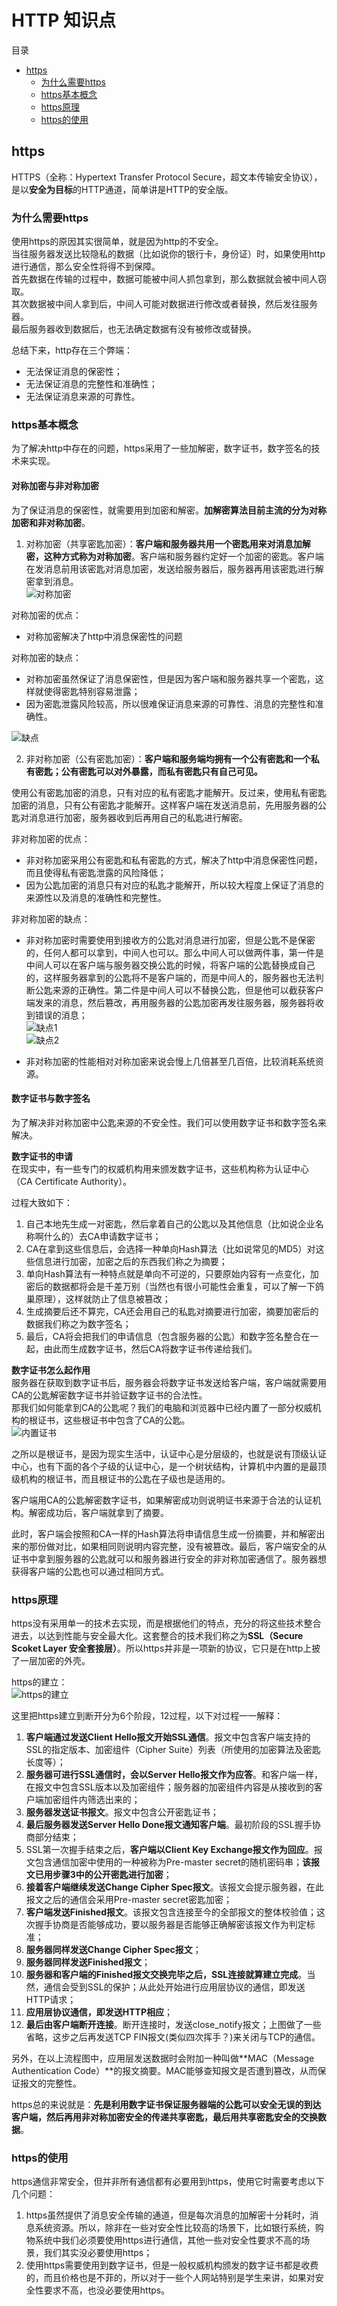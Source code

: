 # HTTP 知识点

目录
+ [https](#https)
  - [为什么需要https](#为什么需要https)
  - [https基本概念](#https基本概念)
  - [https原理](#https原理)
  - [https的使用](#https的使用)

## https
HTTPS（全称：Hypertext Transfer Protocol Secure，超文本传输安全协议），是以**安全为目标**的HTTP通道，简单讲是HTTP的安全版。


### 为什么需要https
使用https的原因其实很简单，就是因为http的不安全。  
当往服务器发送比较隐私的数据（比如说你的银行卡，身份证）时，如果使用http进行通信，那么安全性将得不到保障。  
首先数据在传输的过程中，数据可能被中间人抓包拿到，那么数据就会被中间人窃取。  
其次数据被中间人拿到后，中间人可能对数据进行修改或者替换，然后发往服务器。  
最后服务器收到数据后，也无法确定数据有没有被修改或替换。

总结下来，http存在三个弊端：
- 无法保证消息的保密性；
- 无法保证消息的完整性和准确性；
- 无法保证消息来源的可靠性。

### https基本概念
为了解决http中存在的问题，https采用了一些加解密，数字证书，数字签名的技术来实现。

#### 对称加密与非对称加密
为了保证消息的保密性，就需要用到加密和解密。**加解密算法目前主流的分为对称加密和非对称加密**。

1. 对称加密（共享密匙加密）：**客户端和服务器共用一个密匙用来对消息加解密，这种方式称为对称加密**。客户端和服务器约定好一个加密的密匙。客户端在发消息前用该密匙对消息加密，发送给服务器后，服务器再用该密匙进行解密拿到消息。  
![对称加密](images/对称加密.png)  

对称加密的优点：
- 对称加密解决了http中消息保密性的问题

对称加密的缺点：
- 对称加密虽然保证了消息保密性，但是因为客户端和服务器共享一个密匙，这样就使得密匙特别容易泄露；
- 因为密匙泄露风险较高，所以很难保证消息来源的可靠性、消息的完整性和准确性。

![缺点](images/对称加密缺点.png)

2. 非对称加密（公有密匙加密）：**客户端和服务端均拥有一个公有密匙和一个私有密匙；公有密匙可以对外暴露，而私有密匙只有自己可见。**

使用公有密匙加密的消息，只有对应的私有密匙才能解开。反过来，使用私有密匙加密的消息，只有公有密匙才能解开。这样客户端在发送消息前，先用服务器的公匙对消息进行加密，服务器收到后再用自己的私匙进行解密。

非对称加密的优点：
- 非对称加密采用公有密匙和私有密匙的方式，解决了http中消息保密性问题，而且使得私有密匙泄露的风险降低；
- 因为公匙加密的消息只有对应的私匙才能解开，所以较大程度上保证了消息的来源性以及消息的准确性和完整性。

非对称加密的缺点：
- 非对称加密时需要使用到接收方的公匙对消息进行加密，但是公匙不是保密的，任何人都可以拿到，中间人也可以。那么中间人可以做两件事，第一件是中间人可以在客户端与服务器交换公匙的时候，将客户端的公匙替换成自己的，这样服务器拿到的公匙将不是客户端的，而是中间人的，服务器也无法判断公匙来源的正确性。第二件是中间人可以不替换公匙，但是他可以截获客户端发来的消息，然后篡改，再用服务器的公匙加密再发往服务器，服务器将收到错误的消息；  
![缺点1](images/非对称加密缺点1.png)  
![缺点2](images/非对称加密缺点2.png)  

- 非对称加密的性能相对对称加密来说会慢上几倍甚至几百倍，比较消耗系统资源。

#### 数字证书与数字签名
为了解决非对称加密中公匙来源的不安全性。我们可以使用数字证书和数字签名来解决。

**数字证书的申请**  
在现实中，有一些专门的权威机构用来颁发数字证书，这些机构称为认证中心（CA Certificate Authority）。

过程大致如下：
1. 自己本地先生成一对密匙，然后拿着自己的公匙以及其他信息（比如说企业名称啊什么的）去CA申请数字证书；
2. CA在拿到这些信息后，会选择一种单向Hash算法（比如说常见的MD5）对这些信息进行加密，加密之后的东西我们称之为摘要；
3. 单向Hash算法有一种特点就是单向不可逆的，只要原始内容有一点变化，加密后的数据都将会是千差万别（当然也有很小可能性会重复，可以了解一下鸽巢原理），这样就防止了信息被篡改；
4. 生成摘要后还不算完，CA还会用自己的私匙对摘要进行加密，摘要加密后的数据我们称之为数字签名；
5. 最后，CA将会把我们的申请信息（包含服务器的公匙）和数字签名整合在一起，由此而生成数字证书，然后CA将数字证书传递给我们。

**数字证书怎么起作用**  
服务器在获取到数字证书后，服务器会将数字证书发送给客户端，客户端就需要用CA的公匙解密数字证书并验证数字证书的合法性。  
那我们如何能拿到CA的公匙呢？我们的电脑和浏览器中已经内置了一部分权威机构的根证书，这些根证书中包含了CA的公匙。  
![内置证书](images/内置证书.png)

之所以是根证书，是因为现实生活中，认证中心是分层级的，也就是说有顶级认证中心，也有下面的各个子级的认证中心，是一个树状结构，计算机中内置的是最顶级机构的根证书，而且根证书的公匙在子级也是适用的。

客户端用CA的公匙解密数字证书，如果解密成功则说明证书来源于合法的认证机构。解密成功后，客户端就拿到了摘要。

此时，客户端会按照和CA一样的Hash算法将申请信息生成一份摘要，并和解密出来的那份做对比，如果相同则说明内容完整，没有被篡改。最后，客户端安全的从证书中拿到服务器的公匙就可以和服务器进行安全的非对称加密通信了。服务器想获得客户端的公匙也可以通过相同方式。

### https原理
https没有采用单一的技术去实现，而是根据他们的特点，充分的将这些技术整合进去，以达到性能与安全最大化。这套整合的技术我们称之为**SSL（Secure Scoket Layer 安全套接层）**。所以https并非是一项新的协议，它只是在http上披了一层加密的外壳。

https的建立：  
![https的建立](images/https的建立.png)

这里把https建立到断开分为6个阶段，12过程，以下对过程一一解释：
1. **客户端通过发送Client Hello报文开始SSL通信**。报文中包含客户端支持的SSL的指定版本、加密组件（Cipher Suite）列表（所使用的加密算法及密匙长度等）；
2. **服务器可进行SSL通信时，会以Server Hello报文作为应答**。和客户端一样，在报文中包含SSL版本以及加密组件；服务器的加密组件内容是从接收到的客户端加密组件内筛选出来的；
3. **服务器发送证书报文**。报文中包含公开密匙证书；
4. **最后服务器发送Server Hello Done报文通知客户端**。最初阶段的SSL握手协商部分结束；
5. SSL第一次握手结束之后，**客户端以Client Key Exchange报文作为回应**。报文包含通信加密中使用的一种被称为Pre-master secret的随机密码串；**该报文已用步骤3中的公开密匙进行加密**；
6. **接着客户端继续发送Change Cipher Spec报文**。该报文会提示服务器，在此报文之后的通信会采用Pre-master secret密匙加密；
7. **客户端发送Finished报文**。该报文包含连接至今的全部报文的整体校验值；这次握手协商是否能够成功，要以服务器是否能够正确解密该报文作为判定标准；
8. **服务器同样发送Change Cipher Spec报文**；
9. **服务器同样发送Finished报文**；
10. **服务器和客户端的Finished报文交换完毕之后，SSL连接就算建立完成**。当然，通信会受到SSL的保护；从此处开始进行应用层协议的通信，即发送HTTP请求；
11. **应用层协议通信，即发送HTTP相应**；
12. **最后由客户端断开连接**。断开连接时，发送close_notify报文；上图做了一些省略，这步之后再发送TCP FIN报文(类似四次挥手？)来关闭与TCP的通信。

另外，在以上流程图中，应用层发送数据时会附加一种叫做**MAC（Message Authentication Code）**的报文摘要。MAC能够查知报文是否遭到篡改，从而保证报文的完整性。

https总的来说就是：**先是利用数字证书保证服务器端的公匙可以安全无误的到达客户端，然后再用非对称加密安全的传递共享密匙，最后用共享密匙安全的交换数据**。

### https的使用
https通信非常安全，但并非所有通信都有必要用到https，使用它时需要考虑以下几个问题：
1. https虽然提供了消息安全传输的通道，但是每次消息的加解密十分耗时，消息系统资源。所以，除非在一些对安全性比较高的场景下，比如银行系统，购物系统中我们必须要使用https进行通信，其他一些对安全性要求不高的场景，我们其实没必要使用https；
2. 使用https需要使用到数字证书，但是一般权威机构颁发的数字证书都是收费的，而且价格也是不菲的，所以对于一些个人网站特别是学生来讲，如果对安全性要求不高，也没必要使用https。
